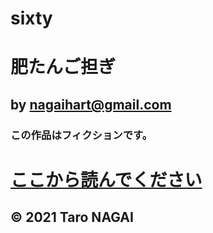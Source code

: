 # sixty
# 肥たんご担ぎ

## by nagaihart@gmail.com

### この作品はフィクションです。

# [ここから読んでください](./ktg_00_table_contents.org)

## © 2021 Taro NAGAI
